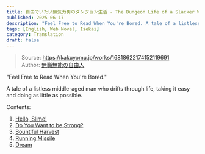 ```yaml
---
title: 自由でいたい無気力男のダンジョン生活 - The Dungeon Life of a Slacker Who Just Wants to Be Free
published: 2025-06-17
description: "Feel Free to Read When You're Bored. A tale of a listless middle-aged man who drifts through life, taking it easy and doing as little as possible."
tags: [English, Web Novel, Isekai]
category: Translation
draft: false
---
```


> Source: https://kakuyomu.jp/works/16818622174152119691  
> Author: [無職無能の自由人](https://kakuyomu.jp/users/nonenone)

"Feel Free to Read When You're Bored."

A tale of a listless middle-aged man who drifts through life, taking it easy and doing as little as possible.

Contents:

1. [Hello, Slime!](../mukiryoku-otoko-1/)
2. [Do You Want to be Strong?](../mukiryoku-otoko-2/)
3. [Bountiful Harvest](../mukiryoku-otoko-3/)
4. [Running Missile](../mukiryoku-otoko-4/)
5. [Dream](../mukiryoku-otoko-5/)
